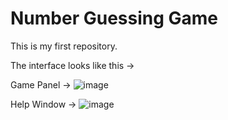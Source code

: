 # Number Guessing Game

This is my first repository.



The interface looks like this ->

Game Panel ->
![image](https://github.com/user-attachments/assets/07a5f6e8-a955-4ee1-afcc-fede875c8978)

Help Window ->
![image](https://github.com/user-attachments/assets/2f425f88-f74b-4127-83bc-402cf6b78f10)
